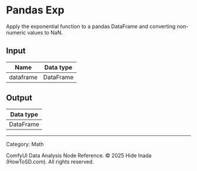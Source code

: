 # Pandas Exp
Apply the exponential function to a pandas DataFrame and converting non-numeric values to NaN.

## Input
| Name | Data type |
|---|---|
| dataframe | DataFrame |

## Output
| Data type |
|---|
| DataFrame |

<HR>
Category: Math

ComfyUI Data Analysis Node Reference. © 2025 Hide Inada (HowToSD.com). All rights reserved.

